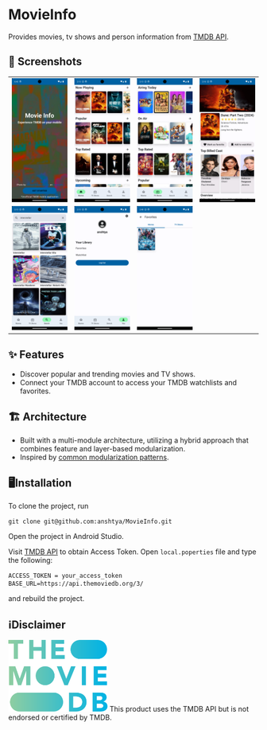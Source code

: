# MovieInfo
Provides movies, tv shows and person information from [TMDB API](https://api.tmdb.org/).

## 📸 Screenshots
|   |   |   |   |
|---|---|---|---|
| <img src = "./images/onboarding.png" width = 240/> | <img src = "./images/movies.png" width = 240/> | <img src = "./images/tv.png" width = 240/> | <img src = "./images/details.png" width = 240/> |
| <img src = "./images/search.png" width = 240/> | <img src = "./images/you.png" width = 240/> | <img src = "./images/library.png" width = 240/> |


## ✨ Features
- Discover popular and trending movies and TV shows.
- Connect your TMDB account to access your TMDB watchlists and favorites.

## 🏗️ Architecture
- Built with a multi-module architecture, utilizing a hybrid approach that combines feature and layer-based modularization.
- Inspired by [common modularization patterns](https://developer.android.com/topic/modularization/patterns).

## 🖥️Installation
To clone the project, run

```
git clone git@github.com:anshtya/MovieInfo.git
```
Open the project in Android Studio.

Visit [TMDB API](https://api.tmdb.org/) to obtain Access Token. Open `local.poperties` file and type the following:
```
ACCESS_TOKEN = your_access_token
BASE_URL=https://api.themoviedb.org/3/
```

and rebuild the project.

## ℹ️Disclaimer
<img src = "./images/tmdb-logo.svg" width = 200>
This product uses the TMDB API but is not endorsed or certified by TMDB.